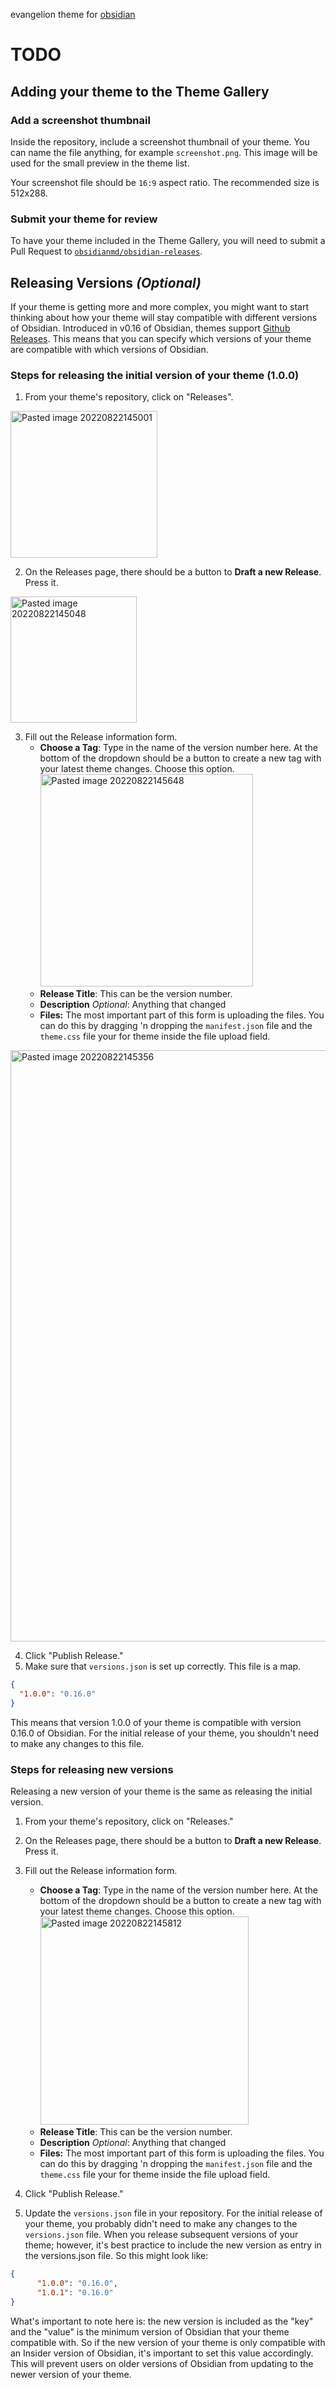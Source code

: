 evangelion theme for [obsidian](https://obsidian.md)

# TODO

## Adding your theme to the Theme Gallery

### Add a screenshot thumbnail

Inside the repository, include a screenshot thumbnail of your theme. You can name the file anything, for example `screenshot.png`. This image will be used for the small preview in the theme list.

Your screenshot file should be `16:9` aspect ratio.
The recommended size is 512x288.

### Submit your theme for review

To have your theme included in the Theme Gallery, you will need to submit a Pull Request to [`obsidianmd/obsidian-releases`](https://github.com/obsidianmd/obsidian-releases#community-theme).

## Releasing Versions _(Optional)_

If your theme is getting more and more complex, you might want to start thinking about how your theme will stay compatible with different versions of Obsidian. Introduced in v0.16 of Obsidian, themes support [Github Releases](https://docs.github.com/en/repositories/releasing-projects-on-github/managing-releases-in-a-repository). This means that you can specify which versions of your theme are compatible with which versions of Obsidian.

### Steps for releasing the initial version of your theme (1.0.0)

1. From your theme's repository, click on "Releases".

<img width="235" alt="Pasted image 20220822145001" src="https://user-images.githubusercontent.com/693981/186000441-287a1a97-65f6-4b5f-ba66-810ceae91cd3.png">

2. On the Releases page, there should be a button to **Draft a new Release**. Press it.

<img width="202" alt="Pasted image 20220822145048" src="https://user-images.githubusercontent.com/693981/186000664-6c63ae14-f685-4d39-bfe6-324f95cd9669.png">

3. Fill out the Release information form.
	- **Choose a Tag**: Type in the name of the version number here. At the bottom of the dropdown should be a button to create a new tag with your latest theme changes. Choose this option.
		<img width="340" alt="Pasted image 20220822145648" src="https://user-images.githubusercontent.com/693981/186000848-bd1c2619-ea09-4e70-a886-40769cda6921.png">
	- **Release Title**: This can be the version number.
	- **Description** _Optional_: Anything that changed
	- **Files:** The most important part of this form is uploading the files. You can do this by dragging 'n dropping the `manifest.json` file and the `theme.css` file your for theme inside the file upload field.

<img width="946" alt="Pasted image 20220822145356" src="https://user-images.githubusercontent.com/693981/186000772-e689ecea-c3b7-4e9d-9204-7ad62c0123aa.png">

4. Click "Publish Release."
5. Make sure that `versions.json` is set up correctly. This file is a map.
  ```json
  {
    "1.0.0": "0.16.0"
  }
  ```

  This means that version 1.0.0 of your theme is compatible with version 0.16.0 of Obsidian. For the initial release of your theme, you shouldn't need to make any changes to this file.

### Steps for releasing new versions

Releasing a new version of your theme is the same as releasing the initial version.

1. From your theme's repository, click on "Releases."
2. On the Releases page, there should be a button to **Draft a new Release**. Press it.
3. Fill out the Release information form.
	- **Choose a Tag**: Type in the name of the version number here. At the bottom of the dropdown should be a button to create a new tag with your latest theme changes. Choose this option.
		<img width="333" alt="Pasted image 20220822145812" src="https://user-images.githubusercontent.com/693981/186000912-f494def9-0f67-4662-92bf-bd278082455f.png">
	- **Release Title**: This can be the version number.
	- **Description** _Optional_: Anything that changed
	- **Files:** The most important part of this form is uploading the files. You can do this by dragging 'n dropping the `manifest.json` file and the `theme.css` file your for theme inside the file upload field.

4. Click "Publish Release."
5. Update the `versions.json` file in your repository. For the initial release of your theme, you probably didn't need to make any changes to the `versions.json` file. When you release subsequent versions of your theme; however, it's best practice to include the new version as entry in the versions.json file. So this might look like:
  ```json
  {
		"1.0.0": "0.16.0",
		"1.0.1": "0.16.0"
  }
  ```

  What's important to note here is: the new version is included as the "key" and the "value" is the minimum version of Obsidian that your theme compatible with. So if the new version of your theme is only compatible with an Insider version of Obsidian, it's important to set this value accordingly. This will prevent users on older versions of Obsidian from updating to the newer version of your theme.
